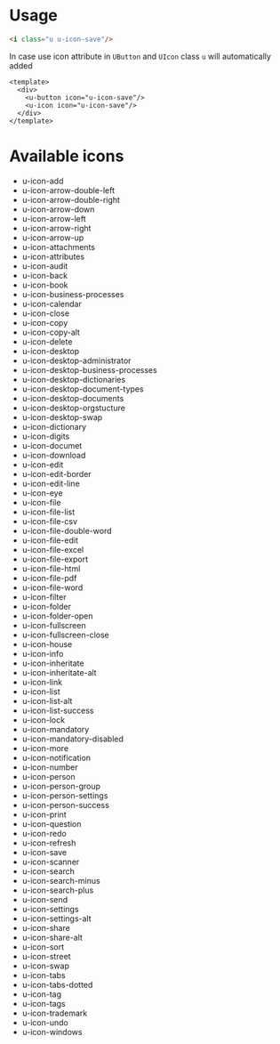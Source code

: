 # Usage

```html
<i class="u u-icon-save"/>
```

In case use icon attribute in `UButton` and `UIcon` class `u` will automatically added
```vue
<template>
  <div>
    <u-button icon="u-icon-save"/>
    <u-icon icon="u-icon-save"/>
  </div>
</template>
```

# Available icons
- u-icon-add
- u-icon-arrow-double-left
- u-icon-arrow-double-right
- u-icon-arrow-down
- u-icon-arrow-left
- u-icon-arrow-right
- u-icon-arrow-up
- u-icon-attachments
- u-icon-attributes
- u-icon-audit
- u-icon-back
- u-icon-book
- u-icon-business-processes
- u-icon-calendar
- u-icon-close
- u-icon-copy
- u-icon-copy-alt
- u-icon-delete
- u-icon-desktop
- u-icon-desktop-administrator
- u-icon-desktop-business-processes
- u-icon-desktop-dictionaries
- u-icon-desktop-document-types
- u-icon-desktop-documents
- u-icon-desktop-orgstucture
- u-icon-desktop-swap
- u-icon-dictionary
- u-icon-digits
- u-icon-documet
- u-icon-download
- u-icon-edit
- u-icon-edit-border
- u-icon-edit-line
- u-icon-eye
- u-icon-file
- u-icon-file-list
- u-icon-file-csv
- u-icon-file-double-word
- u-icon-file-edit
- u-icon-file-excel
- u-icon-file-export
- u-icon-file-html
- u-icon-file-pdf
- u-icon-file-word
- u-icon-filter
- u-icon-folder
- u-icon-folder-open
- u-icon-fullscreen
- u-icon-fullscreen-close
- u-icon-house
- u-icon-info
- u-icon-inheritate
- u-icon-inheritate-alt
- u-icon-link
- u-icon-list
- u-icon-list-alt
- u-icon-list-success
- u-icon-lock
- u-icon-mandatory
- u-icon-mandatory-disabled
- u-icon-more
- u-icon-notification
- u-icon-number
- u-icon-person
- u-icon-person-group
- u-icon-person-settings
- u-icon-person-success
- u-icon-print
- u-icon-question
- u-icon-redo
- u-icon-refresh
- u-icon-save
- u-icon-scanner
- u-icon-search
- u-icon-search-minus
- u-icon-search-plus
- u-icon-send
- u-icon-settings
- u-icon-settings-alt
- u-icon-share
- u-icon-share-alt
- u-icon-sort
- u-icon-street
- u-icon-swap
- u-icon-tabs
- u-icon-tabs-dotted
- u-icon-tag
- u-icon-tags
- u-icon-trademark
- u-icon-undo
- u-icon-windows
